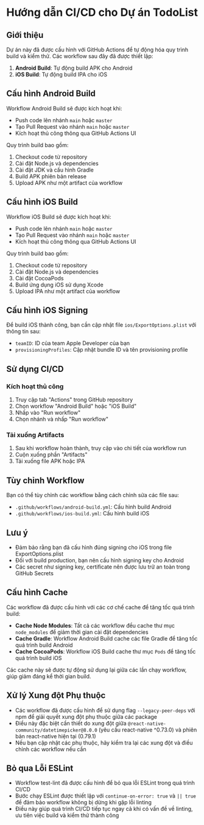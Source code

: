 # Hướng dẫn CI/CD cho Dự án TodoList

## Giới thiệu

Dự án này đã được cấu hình với GitHub Actions để tự động hóa quy trình build và kiểm thử. Các workflow sau đây đã được thiết lập:

1. **Android Build**: Tự động build APK cho Android
2. **iOS Build**: Tự động build IPA cho iOS

## Cấu hình Android Build

Workflow Android Build sẽ được kích hoạt khi:
- Push code lên nhánh `main` hoặc `master`
- Tạo Pull Request vào nhánh `main` hoặc `master`
- Kích hoạt thủ công thông qua GitHub Actions UI

Quy trình build bao gồm:
1. Checkout code từ repository
2. Cài đặt Node.js và dependencies
3. Cài đặt JDK và cấu hình Gradle
4. Build APK phiên bản release
5. Upload APK như một artifact của workflow

## Cấu hình iOS Build

Workflow iOS Build sẽ được kích hoạt khi:
- Push code lên nhánh `main` hoặc `master`
- Tạo Pull Request vào nhánh `main` hoặc `master`
- Kích hoạt thủ công thông qua GitHub Actions UI

Quy trình build bao gồm:
1. Checkout code từ repository
2. Cài đặt Node.js và dependencies
3. Cài đặt CocoaPods
4. Build ứng dụng iOS sử dụng Xcode
5. Upload IPA như một artifact của workflow

## Cấu hình iOS Signing

Để build iOS thành công, bạn cần cập nhật file `ios/ExportOptions.plist` với thông tin sau:

- `teamID`: ID của team Apple Developer của bạn
- `provisioningProfiles`: Cập nhật bundle ID và tên provisioning profile

## Sử dụng CI/CD

### Kích hoạt thủ công

1. Truy cập tab "Actions" trong GitHub repository
2. Chọn workflow "Android Build" hoặc "iOS Build"
3. Nhấp vào "Run workflow"
4. Chọn nhánh và nhấp "Run workflow"

### Tải xuống Artifacts

1. Sau khi workflow hoàn thành, truy cập vào chi tiết của workflow run
2. Cuộn xuống phần "Artifacts"
3. Tải xuống file APK hoặc IPA

## Tùy chỉnh Workflow

Bạn có thể tùy chỉnh các workflow bằng cách chỉnh sửa các file sau:

- `.github/workflows/android-build.yml`: Cấu hình build Android
- `.github/workflows/ios-build.yml`: Cấu hình build iOS

## Lưu ý

- Đảm bảo rằng bạn đã cấu hình đúng signing cho iOS trong file ExportOptions.plist
- Đối với build production, bạn nên cấu hình signing key cho Android
- Các secret như signing key, certificate nên được lưu trữ an toàn trong GitHub Secrets

## Cấu hình Cache

Các workflow đã được cấu hình với các cơ chế cache để tăng tốc quá trình build:

- **Cache Node Modules**: Tất cả các workflow đều cache thư mục `node_modules` để giảm thời gian cài đặt dependencies
- **Cache Gradle**: Workflow Android Build cache các file Gradle để tăng tốc quá trình build Android
- **Cache CocoaPods**: Workflow iOS Build cache thư mục `Pods` để tăng tốc quá trình build iOS

Các cache này sẽ được tự động sử dụng lại giữa các lần chạy workflow, giúp giảm đáng kể thời gian build.

## Xử lý Xung đột Phụ thuộc

- Các workflow đã được cấu hình để sử dụng flag `--legacy-peer-deps` với npm để giải quyết xung đột phụ thuộc giữa các package
- Điều này đặc biệt cần thiết do xung đột giữa `@react-native-community/datetimepicker@8.0.0` (yêu cầu react-native ^0.73.0) và phiên bản react-native hiện tại (0.79.1)
- Nếu bạn cập nhật các phụ thuộc, hãy kiểm tra lại các xung đột và điều chỉnh các workflow nếu cần

## Bỏ qua Lỗi ESLint

- Workflow test-lint đã được cấu hình để bỏ qua lỗi ESLint trong quá trình CI/CD
- Bước chạy ESLint được thiết lập với `continue-on-error: true` và `|| true` để đảm bảo workflow không bị dừng khi gặp lỗi linting
- Điều này giúp quá trình CI/CD tiếp tục ngay cả khi có vấn đề về linting, ưu tiên việc build và kiểm thử thành công